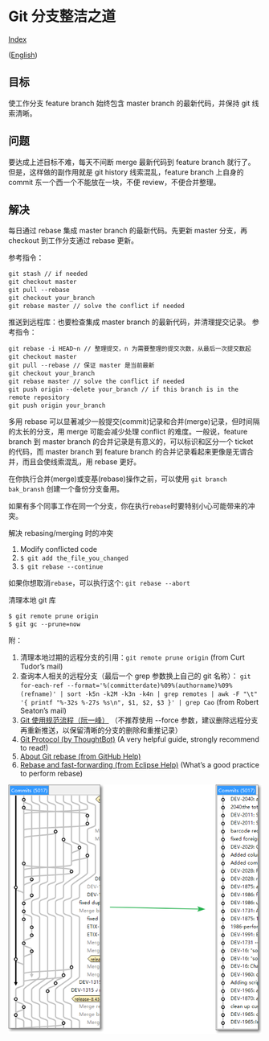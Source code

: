 # Git 分支整洁之道

[Index](index.md)

([English](keeping_branches_clean.md))

## 目标

使工作分支 feature branch 始终包含 master branch 的最新代码，并保持 git 线索清晰。

## 问题

要达成上述目标不难，每天不间断 merge 最新代码到 feature branch 就行了。但是，这样做的副作用就是 git history 线索混乱，feature branch 上自身的 commit 东一个西一个不能放在一块，不便 review，不便合并整理。

## 解决

每日通过 rebase 集成 master branch 的最新代码。先更新 master 分支，再 checkout 到工作分支通过 rebase 更新。

参考指令：

```plaintext
git stash // if needed
git checkout master 
git pull --rebase
git checkout your_branch
git rebase master // solve the conflict if needed
```

推送到远程库：也要检查集成 master branch 的最新代码，并清理提交记录。
参考指令：

```plaintext
git rebase -i HEAD~n // 整理提交，n 为需要整理的提交次数，从最后一次提交数起
git checkout master
git pull --rebase // 保证 master 是当前最新
git checkout your_branch
git rebase master // solve the conflict if needed
git push origin --delete your_branch // if this branch is in the remote repository
git push origin your_branch
```

多用 rebase 可以显著减少一般提交(commit)记录和合并(merge)记录，但时间隔的太长的分支，用 merge 可能会减少处理 conflict 的难度。一般说，feature branch 到 master branch 的合并记录是有意义的，可以标识和区分一个 ticket 的代码，而 master branch 到 feature branch 的合并记录看起来更像是无谓合并，而且会使线索混乱，用 rebase 更好。

在你执行合并(merge)或变基(rebase)操作之前，可以使用 `git branch bak_bransh` 创建一个备份分支备用。

如果有多个同事工作在同一个分支，你在执行`rebase`时要特别小心可能带来的冲突。

解决 rebasing/merging 时的冲突

1. Modify conflicted code
2. `$ git add the_file_you_changed`
3. `$ git rebase --continue`

如果你想取消`rebase`，可以执行这个: `git rebase --abort`

清理本地 git 库

```plaintext
$ git remote prune origin
$ git gc --prune=now
```

附：

1. 清理本地过期的远程分支的引用：`git remote prune origin` (from Curt Tudor’s mail)
2. 查询本人相关的远程分支（最后一个 grep 参数换上自己的 git 名称）：
`git for-each-ref --format='%(committerdate)%09%(authorname)%09%(refname)' | sort -k5n -k2M -k3n -k4n | grep remotes | awk -F "\t" '{ printf "%-32s %-27s %s\n", $1, $2, $3 }' | grep Cao`
(from Robert Seaton’s mail)
3. [Git 使用规范流程（阮一峰）](http://www.ruanyifeng.com/blog/2015/08/git-use-process.html)
（不推荐使用 --force 参数，建议删除远程分支再重新推送，以保留清晰的分支的删除和重推记录）
4. [Git Protocol (by ThoughtBot)](https://github.com/thoughtbot/guides/tree/master/protocol/git)
(A very helpful guide, strongly recommend to read!)
5. [About Git rebase (from GitHub Help)](https://help.github.com/articles/about-git-rebase/)
6. [Rebase and fast-forwarding (from Eclipse Help)](http://help.eclipse.org/juno/index.jsp?topic=%2Forg.eclipse.egit.doc%2Fhelp%2FEGit%2FGit_For_Eclipse_Users%2FGit-For-Eclipse-Users.html&cp=20_4_9&anchor=Rebasing_and_fast-forwarding)
(What’s a good practice to perform rebase)

![](images/git_threads.png)
